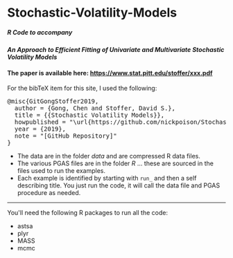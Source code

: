 # Stochastic-Volatility-Models

##### R Code to accompany 

####  _An Approach to Efficient Fitting of Univariate and Multivariate Stochastic Volatility Models_

#### The paper is available here: https://www.stat.pitt.edu/stoffer/xxx.pdf

For the bibTeX item for this site, I used the following:
<pre>
@misc{GitGongStoffer2019,
  author = {Gong, Chen and Stoffer, David S.},
  title = {{Stochastic Volatility Models}},
  howpublished = "\url{https://github.com/nickpoison/Stochastic-Volatility-Models/}",
  year = {2019}, 
  note = "[GitHub Repository]"
}  
</pre>



* The data are in the folder *data* and are compressed R data files.
* The various PGAS files are in the folder *R* ... these are sourced in the files used to run the examples.
* Each example is identified by starting with `run_` and then a self describing title.  You just run the code, it will call the data file and PGAS procedure as needed.

-------------------

 You'll need the following R packages to run all the code:

* astsa
* plyr
* MASS 
* mcmc   